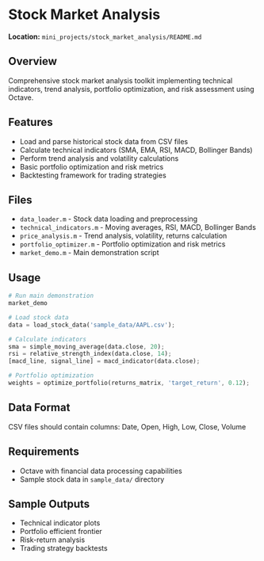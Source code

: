 # Stock Market Analysis

**Location:** `mini_projects/stock_market_analysis/README.md`

## Overview

Comprehensive stock market analysis toolkit implementing technical indicators, trend analysis, portfolio optimization, and risk assessment using Octave.

## Features

- Load and parse historical stock data from CSV files
- Calculate technical indicators (SMA, EMA, RSI, MACD, Bollinger Bands)
- Perform trend analysis and volatility calculations
- Basic portfolio optimization and risk metrics
- Backtesting framework for trading strategies

## Files

- `data_loader.m` - Stock data loading and preprocessing
- `technical_indicators.m` - Moving averages, RSI, MACD, Bollinger Bands
- `price_analysis.m` - Trend analysis, volatility, returns calculation
- `portfolio_optimizer.m` - Portfolio optimization and risk metrics
- `market_demo.m` - Main demonstration script

## Usage

```octave
# Run main demonstration
market_demo

# Load stock data
data = load_stock_data('sample_data/AAPL.csv');

# Calculate indicators
sma = simple_moving_average(data.close, 20);
rsi = relative_strength_index(data.close, 14);
[macd_line, signal_line] = macd_indicator(data.close);

# Portfolio optimization
weights = optimize_portfolio(returns_matrix, 'target_return', 0.12);
```

## Data Format

CSV files should contain columns: Date, Open, High, Low, Close, Volume

## Requirements

- Octave with financial data processing capabilities
- Sample stock data in `sample_data/` directory

## Sample Outputs

- Technical indicator plots
- Portfolio efficient frontier
- Risk-return analysis
- Trading strategy backtests
